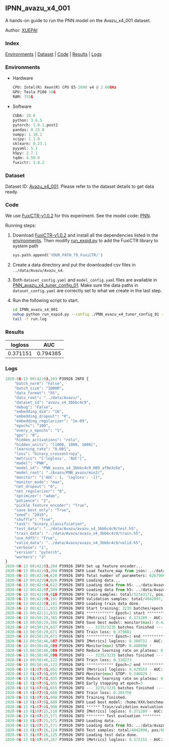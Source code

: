 ## IPNN_avazu_x4_001

A hands-on guide to run the PNN model on the Avazu_x4_001 dataset.

Author: [XUEPAI](https://github.com/xue-pai)

### Index
[Environments](#Environments) | [Dataset](#Dataset) | [Code](#Code) | [Results](#Results) | [Logs](#Logs)

### Environments
+ Hardware

  ```python
  CPU: Intel(R) Xeon(R) CPU E5-2690 v4 @ 2.60GHz
  GPU: Tesla P100 16G
  RAM: 755G

  ```

+ Software

  ```python
  CUDA: 10.0
  python: 3.6.5
  pytorch: 1.0.1.post2
  pandas: 0.23.0
  numpy: 1.18.1
  scipy: 1.1.0
  sklearn: 0.23.1
  pyyaml: 5.1
  h5py: 2.7.1
  tqdm: 4.59.0
  fuxictr: 1.0.2
  ```

### Dataset
Dataset ID: [Avazu_x4_001](https://github.com/openbenchmark/BARS/blob/master/ctr_prediction/datasets/Avazu/README.md#Avazu_x4_001). Please refer to the dataset details to get data ready.

### Code

We use [FuxiCTR-v1.0.2](https://github.com/xue-pai/FuxiCTR/tree/v1.0.2) for this experiment. See the model code: [PNN](https://github.com/xue-pai/FuxiCTR/blob/v1.0.2/fuxictr/pytorch/models/PNN.py).

Running steps:

1. Download [FuxiCTR-v1.0.2](https://github.com/xue-pai/FuxiCTR/archive/refs/tags/v1.0.2.zip) and install all the dependencies listed in the [environments](#environments). Then modify [run_expid.py](./run_expid.py#L5) to add the FuxiCTR library to system path
    
    ```python
    sys.path.append('YOUR_PATH_TO_FuxiCTR/')
    ```

2. Create a data directory and put the downloaded csv files in `../data/Avazu/Avazu_x4`.

3. Both `dataset_config.yaml` and `model_config.yaml` files are available in [PNN_avazu_x4_tuner_config_01](./PNN_avazu_x4_tuner_config_01). Make sure the data paths in `dataset_config.yaml` are correctly set to what we create in the last step.

4. Run the following script to start.

    ```bash
    cd IPNN_avazu_x4_001
    nohup python run_expid.py --config ./PNN_avazu_x4_tuner_config_01 --expid PNN_avazu_x4_009_3c99a8b5 --gpu 0 > run.log &
    tail -f run.log
    ```

### Results

| logloss | AUC  |
|:--------------------:|:--------------------:|
| 0.371151 | 0.794385  |


### Logs
```python
2020-06-13 00:42:03,203 P39926 INFO {
    "batch_norm": "False",
    "batch_size": "10000",
    "data_format": "h5",
    "data_root": "../data/Avazu/",
    "dataset_id": "avazu_x4_3bbbc4c9",
    "debug": "False",
    "embedding_dim": "16",
    "embedding_dropout": "0",
    "embedding_regularizer": "1e-09",
    "epochs": "100",
    "every_x_epochs": "1",
    "gpu": "0",
    "hidden_activations": "relu",
    "hidden_units": "[1000, 1000, 1000]",
    "learning_rate": "0.001",
    "loss": "binary_crossentropy",
    "metrics": "['logloss', 'AUC']",
    "model": "PNN",
    "model_id": "PNN_avazu_x4_3bbbc4c9_009_af8e3c6e",
    "model_root": "./Avazu/PNN_avazu/min2/",
    "monitor": "{'AUC': 1, 'logloss': -1}",
    "monitor_mode": "max",
    "net_dropout": "0",
    "net_regularizer": "0",
    "optimizer": "adam",
    "patience": "2",
    "pickle_feature_encoder": "True",
    "save_best_only": "True",
    "seed": "2019",
    "shuffle": "True",
    "task": "binary_classification",
    "test_data": "../data/Avazu/avazu_x4_3bbbc4c9/test.h5",
    "train_data": "../data/Avazu/avazu_x4_3bbbc4c9/train.h5",
    "use_hdf5": "True",
    "valid_data": "../data/Avazu/avazu_x4_3bbbc4c9/valid.h5",
    "verbose": "1",
    "version": "pytorch",
    "workers": "3"
}
2020-06-13 00:42:03,204 P39926 INFO Set up feature encoder...
2020-06-13 00:42:03,204 P39926 INFO Load feature_map from json: ../data/Avazu/avazu_x4_3bbbc4c9/feature_map.json
2020-06-13 00:42:04,620 P39926 INFO Total number of parameters: 62679601.
2020-06-13 00:42:04,620 P39926 INFO Loading data...
2020-06-13 00:42:04,622 P39926 INFO Loading data from h5: ../data/Avazu/avazu_x4_3bbbc4c9/train.h5
2020-06-13 00:42:07,589 P39926 INFO Loading data from h5: ../data/Avazu/avazu_x4_3bbbc4c9/valid.h5
2020-06-13 00:42:09,018 P39926 INFO Train samples: total/32343172, pos/5492052, neg/26851120, ratio/16.98%
2020-06-13 00:42:09,191 P39926 INFO Validation samples: total/4042897, pos/686507, neg/3356390, ratio/16.98%
2020-06-13 00:42:09,191 P39926 INFO Loading train data done.
2020-06-13 00:42:11,933 P39926 INFO Start training: 3235 batches/epoch
2020-06-13 00:42:11,933 P39926 INFO ************ Epoch=1 start ************
2020-06-13 00:50:29,385 P39926 INFO [Metrics] logloss: 0.371209 - AUC: 0.794282
2020-06-13 00:50:29,386 P39926 INFO Save best model: monitor(max): 0.423073
2020-06-13 00:50:29,637 P39926 INFO --- 3235/3235 batches finished ---
2020-06-13 00:50:29,671 P39926 INFO Train loss: 0.379881
2020-06-13 00:50:29,671 P39926 INFO ************ Epoch=1 end ************
2020-06-13 00:58:46,087 P39926 INFO [Metrics] logloss: 0.380731 - AUC: 0.788821
2020-06-13 00:58:46,089 P39926 INFO Monitor(max) STOP: 0.408090 !
2020-06-13 00:58:46,089 P39926 INFO Reduce learning rate on plateau: 0.000100
2020-06-13 00:58:46,090 P39926 INFO --- 3235/3235 batches finished ---
2020-06-13 00:58:46,122 P39926 INFO Train loss: 0.330273
2020-06-13 00:58:46,122 P39926 INFO ************ Epoch=2 end ************
2020-06-13 01:07:01,652 P39926 INFO [Metrics] logloss: 0.429553 - AUC: 0.775582
2020-06-13 01:07:01,655 P39926 INFO Monitor(max) STOP: 0.346029 !
2020-06-13 01:07:01,655 P39926 INFO Reduce learning rate on plateau: 0.000010
2020-06-13 01:07:01,655 P39926 INFO Early stopping at epoch=3
2020-06-13 01:07:01,655 P39926 INFO --- 3235/3235 batches finished ---
2020-06-13 01:07:01,688 P39926 INFO Train loss: 0.285750
2020-06-13 01:07:01,688 P39926 INFO Training finished.
2020-06-13 01:07:01,688 P39926 INFO Load best model: /home/XXX/benchmarks/Avazu/PNN_avazu/min2/avazu_x4_3bbbc4c9/PNN_avazu_x4_3bbbc4c9_009_af8e3c6e_model.ckpt
2020-06-13 01:07:01,998 P39926 INFO ****** Train/validation evaluation ******
2020-06-13 01:07:25,518 P39926 INFO [Metrics] logloss: 0.371209 - AUC: 0.794282
2020-06-13 01:07:25,571 P39926 INFO ******** Test evaluation ********
2020-06-13 01:07:25,571 P39926 INFO Loading data...
2020-06-13 01:07:25,571 P39926 INFO Loading data from h5: ../data/Avazu/avazu_x4_3bbbc4c9/test.h5
2020-06-13 01:07:26,124 P39926 INFO Test samples: total/4042898, pos/686507, neg/3356391, ratio/16.98%
2020-06-13 01:07:26,125 P39926 INFO Loading test data done.
2020-06-13 01:07:49,267 P39926 INFO [Metrics] logloss: 0.371151 - AUC: 0.794385

```
